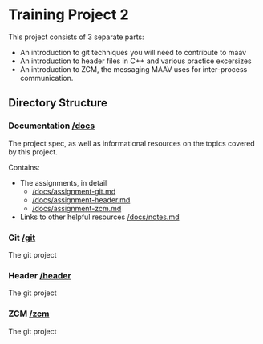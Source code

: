 # Training Project 2

This project consists of 3 separate parts: 

* An introduction to git techniques you will need to contribute to maav
* An introduction to header files in C++ and various practice excersizes
* An introduction to ZCM, the messaging MAAV uses for inter-process communication.

## Directory Structure

### Documentation		[/docs](docs)

The project spec, as well as informational resources on the topics covered
by this project. 

Contains: 
* The assignments, in detail
	* [/docs/assignment-git.md](docs/assignment-git.md)
	* [/docs/assignment-header.md](docs/assignment-header.md)
	* [/docs/assignment-zcm.md](docs/assignment-zcm.md)
* Links to other helpful resources [/docs/notes.md](docs/notes.md)

### Git 			[/git](git)

The git project


### Header 			[/header](header)

The git project

### ZCM 			[/zcm](zcm)

The git project

